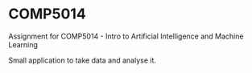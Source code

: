 # COMP5014
Assignment for COMP5014 - Intro to Artificial Intelligence and Machine Learning

Small application to take data and analyse it.
